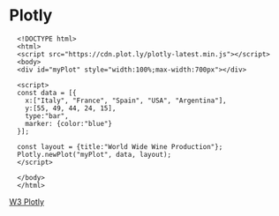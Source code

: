 # Plotly

```
  <!DOCTYPE html>
  <html>
  <script src="https://cdn.plot.ly/plotly-latest.min.js"></script>
  <body>
  <div id="myPlot" style="width:100%;max-width:700px"></div>
  
  <script>
  const data = [{
    x:["Italy", "France", "Spain", "USA", "Argentina"],
    y:[55, 49, 44, 24, 15],
    type:"bar",
    marker: {color:"blue"}
  }];
  
  const layout = {title:"World Wide Wine Production"};
  Plotly.newPlot("myPlot", data, layout);
  </script>
  
  </body>
  </html>
```

[W3 Plotly](https://www.w3schools.com/js/tryit.asp?filename=tryplotly_bars)
